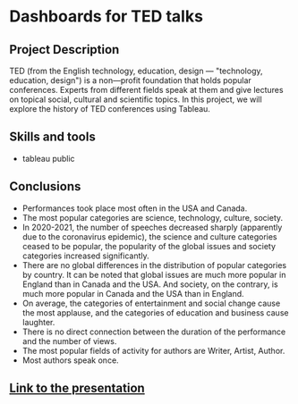 # Dashboards for TED talks
## Project Description
TED (from the English technology, education, design — "technology, education, design") is a non—profit foundation that holds popular conferences. Experts from different fields speak at them and give lectures on topical social, cultural and scientific topics.
In this project, we will explore the history of TED conferences using Tableau.

## Skills and tools
- tableau public
## Conclusions
- Performances took place most often in the USA and Canada.
- The most popular categories are science, technology, culture, society.
- In 2020-2021, the number of speeches decreased sharply (apparently due to the coronavirus epidemic), the science and culture categories ceased to be popular, the popularity of the global issues and society categories increased significantly.
- There are no global differences in the distribution of popular categories by country. It can be noted that global issues are much more popular in England than in Canada and the USA. And society, on the contrary, is much more popular in Canada and the USA than in England.
- On average, the categories of entertainment and social change cause the most applause, and the categories of education and business cause laughter.
- There is no direct connection between the duration of the performance and the number of views.
- The most popular fields of activity for authors are Writer, Artist, Author.
- Most authors speak once.
## [Link to the presentation](https://public.tableau.com/app/profile/aleksei.pirozhkov/viz/Book1_16923614362800/sheet1?publish=yes)
